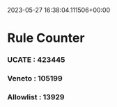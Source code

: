 2023-05-27 16:38:04.111506+00:00
# Rule Counter 
 ### UCATE : 423445

 ### Veneto : 105199

 ### Allowlist : 13929